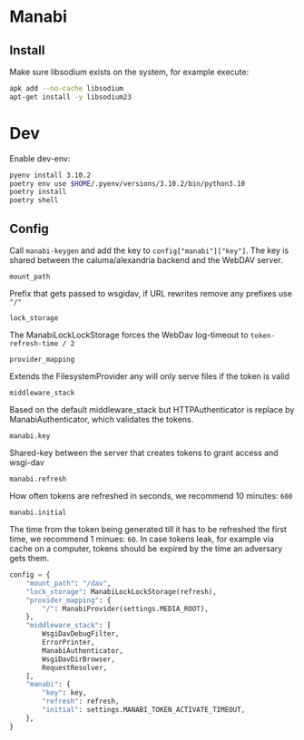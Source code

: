 # Manabi

## Install

Make sure libsodium exists on the system, for example execute:

```bash
apk add --no-cache libsodium
apt-get install -y libsodium23
```

# Dev

Enable dev-env:

```bash
pyenv install 3.10.2
poetry env use $HOME/.pyenv/versions/3.10.2/bin/python3.10
poetry install
poetry shell
```

## Config

Call `manabi-keygen` and add the key to `config["manabi"]["key"]`. The key is
shared between the caluma/alexandria backend and the WebDAV server.

`mount_path`

Prefix that gets passed to wsgidav, if URL rewrites remove any prefixes use `"/"`

`lock_storage`

The ManabiLockLockStorage forces the WebDav log-timeout to `token-refresh-time / 2`

`provider_mapping`

Extends the FilesystemProvider any will only serve files if the token is valid

`middleware_stack`

Based on the default middleware_stack but HTTPAuthenticator is replace by
ManabiAuthenticator, which validates the tokens.

`manabi.key`

Shared-key between the server that creates tokens to grant access and wsgi-dav

`manabi.refresh`

How often tokens are refreshed in seconds, we recommend 10 minutes: `600`

`manabi.initial`

The time from the token being generated till it has to be refreshed the first
time, we recommend 1 minues: `60`. In case tokens leak, for example via cache on
a computer, tokens should be expired by the time an adversary gets them.

```python
config = {
    "mount_path": "/dav",
    "lock_storage": ManabiLockLockStorage(refresh),
    "provider_mapping": {
        "/": ManabiProvider(settings.MEDIA_ROOT),
    },
    "middleware_stack": [
        WsgiDavDebugFilter,
        ErrorPrinter,
        ManabiAuthenticator,
        WsgiDavDirBrowser,
        RequestResolver,
    ],
    "manabi": {
        "key": key,
        "refresh": refresh,
        "initial": settings.MANABI_TOKEN_ACTIVATE_TIMEOUT,
    },
}
```
